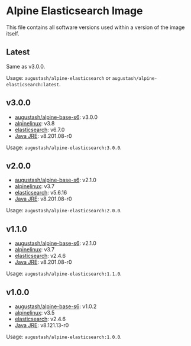 # Alpine Elasticsearch Image

This file contains all software versions used within a version of the image itself.

## Latest

Same as v3.0.0.

Usage: `augustash/alpine-elasticsearch` or `augustash/alpine-elasticsearch:latest`.

## v3.0.0

- [augustash/alpine-base-s6](https://github.com/augustash/docker-alpine-base-s6/tree/3.0.0): v3.0.0
- [alpinelinux](https://github.com/alpinelinux/docker-alpine/tree/v3.8): v3.8
- [elasticsearch](https://www.elastic.co/downloads/past-releases/elasticsearch-6-7-0): v6.7.0
- [Java JRE](http://www.oracle.com/technetwork/java/javase/downloads/jre8-downloads-2133155.html): v8.201.08-r0

Usage: `augustash/alpine-elasticsearch:3.0.0`.

## v2.0.0

- [augustash/alpine-base-s6](https://github.com/augustash/docker-alpine-base-s6/tree/2.1.0): v2.1.0
- [alpinelinux](https://github.com/alpinelinux/docker-alpine/tree/v3.7): v3.7
- [elasticsearch](https://www.elastic.co/downloads/past-releases/elasticsearch-5-6-16): v5.6.16
- [Java JRE](http://www.oracle.com/technetwork/java/javase/downloads/jre8-downloads-2133155.html): v8.201.08-r0

Usage: `augustash/alpine-elasticsearch:2.0.0`.

## v1.1.0

- [augustash/alpine-base-s6](https://github.com/augustash/docker-alpine-base-s6/tree/2.1.0): v2.1.0
- [alpinelinux](https://github.com/alpinelinux/docker-alpine/tree/v3.7): v3.7
- [elasticsearch](https://www.elastic.co/downloads/past-releases/elasticsearch-2-4-6): v2.4.6
- [Java JRE](http://www.oracle.com/technetwork/java/javase/downloads/jre8-downloads-2133155.html): v8.201.08-r0

Usage: `augustash/alpine-elasticsearch:1.1.0`.

## v1.0.0

- [augustash/alpine-base-s6](https://github.com/augustash/docker-alpine-base-s6/tree/1.0.2): v1.0.2
- [alpinelinux](https://github.com/alpinelinux/docker-alpine/tree/v3.5): v3.5
- [elasticsearch](https://www.elastic.co/downloads/past-releases/elasticsearch-2-4-6): v2.4.6
- [Java JRE](http://www.oracle.com/technetwork/java/javase/downloads/jre8-downloads-2133155.html): v8.121.13-r0

Usage: `augustash/alpine-elasticsearch:1.0.0`.
